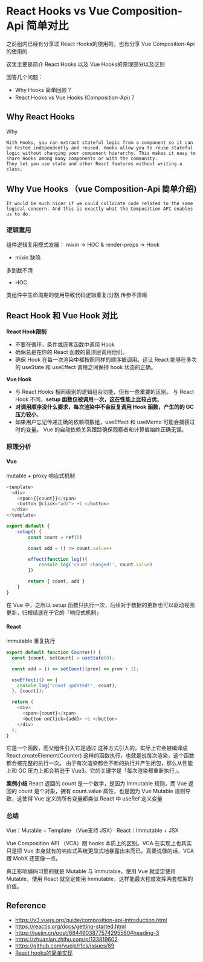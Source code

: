 # React Hooks vs Vue Composition-Api 简单对比

之前组内已经有分享过 React Hooks的使用的，也有分享 Vue Composition-Api的使用的

这里主要是简介 React Hooks 以及 Vue Hooks的原理部分以及区别

回答几个问题：

* Why Hooks 简单回顾？
* React Hooks vs Vue Hooks (Composition-Api)？

## Why React Hooks

Why
```
With Hooks, you can extract stateful logic from a component so it can be tested independently and reused. Hooks allow you to reuse stateful logic without changing your component hierarchy. This makes it easy to share Hooks among many components or with the community.
They let you use state and other React features without writing a class.
```

## Why Vue Hooks （vue Composition-Api 简单介绍)

```
It would be much nicer if we could collocate code related to the same logical concern. And this is exactly what the Composition API enables us to do.
```

### 逻辑重用

组件逻辑复用模式发展： mixin -> HOC & render-props -> Hook

* mixin 缺陷

多到数不清

* HOC

类组件中生命周期的使用导致代码逻辑重复/分割,传参不清晰
## React Hook 和 Vue Hook 对比

**React Hook限制**

* 不要在循环，条件或嵌套函数中调用 Hook
* 确保总是在你的 React 函数的最顶层调用他们。
* 确保 Hook 在每一次渲染中都按照同样的顺序被调用。这让 React 能够在多次的 useState 和 useEffect 调用之间保持 hook 状态的正确。

**Vue Hook**

* 与 React Hooks 相同级别的逻辑组合功能，但有一些重要的区别。 与 React Hook 不同，**setup 函数仅被调用一次，这在性能上比较占优**。
* **对调用顺序没什么要求，每次渲染中不会反复调用 Hook 函数，产生的的 GC 压力较小**。
* 如果用户忘记传递正确的依赖项数组，useEffect 和 useMemo 可能会捕获过时的变量。 Vue 的自动依赖关系跟踪确保观察者和计算值始终正确无误。

### 原理分析

#### Vue
mutable + proxy 响应式机制

```ts
<template>
  <div>
    <span>{{count}}</span>
    <button @click="add"> +1 </button>
  </div>
</template>

export default {
    setup() {
        const count = ref(0)

        const add = () => count.value++

        effect(function log(){
            console.log('count changed!', count.value)
        })

        return { count, add }
    }
}
```

在 Vue 中，之所以 setup 函数只执行一次，后续对于数据的更新也可以驱动视图更新，归根结底在于它的「响应式机制」

#### React 
immutable 重复执行

```js
export default function Counter() {
  const [count, setCount] = useState(0);

  const add = () => setCount((prev) => prev + 1);

  useEffect(() => {
    console.log("count updated!", count);
  }, [count]);

  return (
    <div>
      <span>{count}</span>
      <button onClick={add}> +1 </button>
    </div>
  );
}
```
它是一个函数，而父组件引入它是通过 <Counter /> 这种方式引入的，实际上它会被编译成 React.createElement(Counter) 这样的函数执行，也就是说每次渲染，这个函数都会被完整的执行一次。
由于每次渲染都会不断的执行并产生闭包，那么从性能上和 GC 压力上都会稍逊于 Vue3。它的关键字是「每次渲染都重新执行」。

**案例小结**
React 返回的 count 是一个数字，是因为 Immutable 规则，而 Vue 返回的 count 是个对象，拥有 count.value 属性，也是因为 Vue Mutable 规则导致，这使得 Vue 定义的所有变量都类似 React 中 useRef 定义变量

### 总结

Vue：Mutable + Template （Vue支持 JSX）
React：Immutable + JSX

Vue Composition API （VCA）跟 hooks 本质上的区别。VCA 在实现上也其实只是把 Vue 本身就有的响应式系统更显式地暴露出来而已。真要说像的话，VCA 跟 MobX 还更像一点。

真正影响编码习惯的就是 Mutable 与 Immutable，使用 Vue 就坚定使用 Mutable，使用 React 就坚定使用 Immutable，这样能最大程度发挥两套框架的价值。

## Reference

* https://v3.vuejs.org/guide/composition-api-introduction.html
* https://reactjs.org/docs/getting-started.html
* https://juejin.cn/post/6844903877574295560#heading-3
* https://zhuanlan.zhihu.com/p/133819602
* https://github.com/vuejs/rfcs/issues/89
* [React hooks的简单实现](https://github.com/wizardpisces/experiment/blob/master/packages/mini-react/readme.md)